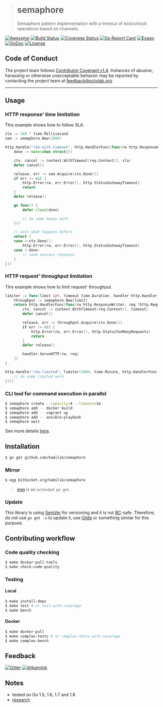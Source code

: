 > # semaphore
>
> Semaphore pattern implementation with a timeout of lock/unlock operations based on channels.

[![Awesome](https://cdn.rawgit.com/sindresorhus/awesome/d7305f38d29fed78fa85652e3a63e154dd8e8829/media/badge.svg)](https://github.com/avelino/awesome-go#goroutines)
[![Build Status](https://travis-ci.org/kamilsk/semaphore.svg?branch=master)](https://travis-ci.org/kamilsk/semaphore)
[![Coverage Status](https://coveralls.io/repos/github/kamilsk/semaphore/badge.svg)](https://coveralls.io/github/kamilsk/semaphore)
[![Go Report Card](https://goreportcard.com/badge/github.com/kamilsk/semaphore)](https://goreportcard.com/report/github.com/kamilsk/semaphore)
[![Exago](https://api.exago.io/badge/rank/github.com/kamilsk/semaphore)](https://www.exago.io/project/github.com/kamilsk/semaphore)
[![GoDoc](https://godoc.org/github.com/kamilsk/semaphore?status.svg)](https://godoc.org/github.com/kamilsk/semaphore)
[![License](https://img.shields.io/github/license/mashape/apistatus.svg?maxAge=2592000)](LICENSE)

## Code of Conduct

The project team follows [Contributor Covenant v1.4](http://contributor-covenant.org/version/1/4/).
Instances of abusive, harassing or otherwise unacceptable behavior may be reported by contacting
the project team at feedback@octolab.org.

---

## Usage

### HTTP response' time limitation

This example shows how to follow SLA.

```go
sla := 100 * time.Millisecond
sem := semaphore.New(1000)

http.Handle("/do-with-timeout", http.HandlerFunc(func(rw http.ResponseWriter, req *http.Request) {
    done := make(chan struct{})

    ctx, cancel := context.WithTimeout(req.Context(), sla)
    defer cancel()

    release, err := sem.Acquire(ctx.Done())
    if err != nil {
        http.Error(rw, err.Error(), http.StatusGatewayTimeout)
        return
    }
    defer release()

    go func() {
        defer close(done)

        // do some heavy work
    }()

    // wait what happens before
    select {
    case <-ctx.Done():
        http.Error(rw, err.Error(), http.StatusGatewayTimeout)
    case <-done:
        // send success response
    }
}))
```

### HTTP request' throughput limitation

This example shows how to limit request' throughput.

```go
limiter := func(limit int, timeout time.Duration, handler http.Handler) http.Handler {
	throughput := semaphore.New(limit)
	return http.HandlerFunc(func(rw http.ResponseWriter, req *http.Request) {
		ctx, cancel := context.WithTimeout(req.Context(), timeout)
		defer cancel()

		release, err := throughput.Acquire(ctx.Done())
		if err != nil {
			http.Error(rw, err.Error(), http.StatusTooManyRequests)
			return
		}
		defer release()

		handler.ServeHTTP(rw, req)
	})
}

http.Handle("/do-limited", limiter(1000, time.Minute, http.HandlerFunc(func(rw http.ResponseWriter, req *http.Request) {
	// do some limited work
})))
```

### CLI tool for command execution in parallel

```bash
$ semaphore create --capacity=4 --timeout=1m
$ semaphore add -- docker build
$ semaphore add -- vagrant up
$ semaphore add -- ansible-playbook
$ semaphore wait
```

See more details [here](cmd#semaphore).

## Installation

```bash
$ go get github.com/kamilsk/semaphore
```

### Mirror

```bash
$ egg bitbucket.org/kamilsk/semaphore
```

> [egg](https://github.com/kamilsk/egg) is an `extended go get`.

### Update

This library is using [SemVer](http://semver.org) for versioning and it is not
[BC](https://en.wikipedia.org/wiki/Backward_compatibility)-safe.
Therefore, do not use `go get -u` to update it, use [Glide](https://glide.sh) or something similar for this purpose.

## Contributing workflow

### Code quality checking

```bash
$ make docker-pull-tools
$ make check-code-quality
```

### Testing

#### Local

```bash
$ make install-deps
$ make test # or test-with-coverage
$ make bench
```

#### Docker

```bash
$ make docker-pull
$ make complex-tests # or complex-tests-with-coverage
$ make complex-bench
```

## Feedback

[![Gitter](https://badges.gitter.im/Join%20Chat.svg)](https://gitter.im/kamilsk/semaphore)
[![@ikamilsk](https://img.shields.io/badge/author-%40ikamilsk-blue.svg)](https://twitter.com/ikamilsk)

## Notes

- tested on Go 1.5, 1.6, 1.7 and 1.8
- [research](RESEARCH.md)

